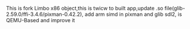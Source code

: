 This is fork Limbo x86 object,this is twicw to built app,update .so file(glib-2.59.0/ffi-3.4.6/pixman-0.42.2), add arm simd in pixman and glib sdl2, is QEMU-Based and improve it
